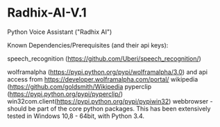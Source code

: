 # Radhix-AI-V.1
Python Voice Assistant ("Radhix AI")

Known Dependencies/Prerequisites (and their api keys):

speech_recognition (https://github.com/Uberi/speech_recognition/) 

wolframalpha (https://pypi.python.org/pypi/wolframalpha/3.0) and api access from https://developer.wolframalpha.com/portal/
wikipedia (https://github.com/goldsmith/Wikipedia
pyperclip (https://pypi.python.org/pypi/pyperclip/)
win32com.client(https://pypi.python.org/pypi/pypiwin32)
webbrowser - should be part of the core python packages.
This has been extensively tested in Windows 10,8 - 64bit, with Python 3.4.
